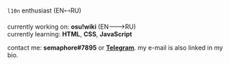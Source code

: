 `l10n` enthusiast (EN🡘RU)

currently working on: **osu!wiki** (EN🡒RU)<br>
currently learning: **HTML**, **CSS**, **JavaScript**

contact me: **semaphore#7895** or [**Telegram**](https://t.me/semaphore184). my e-mail is also linked in my bio.
